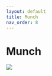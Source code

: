 ```yaml
---
layout: default
title: Munch
nav_order: 8
---
```

# Munch
<img src="{{ site.url }}{{ site.baseurl }} assets/images/munch.jpg">
